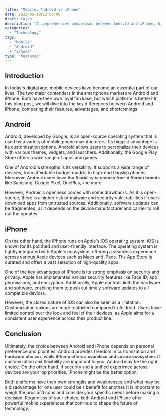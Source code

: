 ```yaml
--- 
title: "Mobile: Android vs iPhone" 
date: 2022-05-18T12:00:00
draft: false 
description: "A comprehensive comparison between Android and iPhone, highlighting their features, advantages, and shortcomings." 
categories: 
  - "Technology" 
tags: 
  - "Mobile"
  - "Android"
  - "iPhone"
type: "featured" 
--- 
```


## Introduction

In today's digital age, mobile devices have become an essential part of our lives. The two major contenders in the smartphone market are Android and iPhone. Both have their own loyal fan base, but which platform is better? In this blog post, we will dive into the key differences between Android and iPhone, comparing their features, advantages, and shortcomings.

## Android

Android, developed by Google, is an open-source operating system that is used by a variety of mobile phone manufacturers. Its biggest advantage is its customization options. Android allows users to personalize their devices with various themes, widgets, and launchers. Additionally, the Google Play Store offers a wide range of apps and games.

One of Android's strengths is its versatility. It supports a wide range of devices, from affordable budget models to high-end flagship phones. Moreover, Android users have the flexibility to choose from different brands like Samsung, Google Pixel, OnePlus, and more.

However, Android's openness comes with some drawbacks. As it is open-source, there is a higher risk of malware and security vulnerabilities if users download apps from untrusted sources. Additionally, software updates can be fragmented, as it depends on the device manufacturer and carrier to roll out the updates.

## iPhone

On the other hand, the iPhone runs on Apple's iOS operating system. iOS is known for its polished and user-friendly interface. The operating system is tightly integrated with Apple's ecosystem, offering a seamless experience across various Apple devices such as Macs and iPads. The App Store is curated and offers a vast selection of high-quality apps.

One of the key advantages of iPhone is its strong emphasis on security and privacy. Apple has implemented various security features like Face ID, app permissions, and encryption. Additionally, Apple controls both the hardware and software, enabling them to push out timely software updates to all compatible devices.

However, the closed nature of iOS can also be seen as a limitation. Customization options are more restricted compared to Android. Users have limited control over the look and feel of their devices, as Apple aims for a consistent user experience across their product line.

## Conclusion

Ultimately, the choice between Android and iPhone depends on personal preference and priorities. Android provides freedom in customization and hardware choices, while iPhone offers a seamless and secure ecosystem. If customization and flexibility are important to you, Android may be the right choice. On the other hand, if security and a unified experience across devices are your top priorities, iPhone might be the better option.

Both platforms have their own strengths and weaknesses, and what may be a disadvantage for one user could be a benefit for another. It is important to weigh the pros and cons and consider your specific needs before making a decision. Regardless of your choice, both Android and iPhone offer powerful mobile experiences that continue to shape the future of technology.
